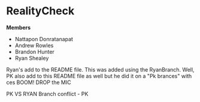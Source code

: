 # RealityCheck

**Members**
* Nattapon Donratanapat
* Andrew Rowles
* Brandon Hunter
* Ryan Shealey

Ryan's add to the README file. This was added using the RyanBranch.
Well, PK also add to this README file as well but he did it on a "Pk brances" with ces
BOOM! DROP the MIC

PK VS RYAN Branch conflict - PK
